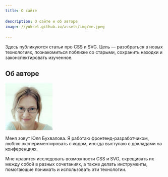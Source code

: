 ```yaml
---
title: О сайте

description: О сайте и об авторе
image: //yoksel.github.io/assets/img/me.jpeg

---
```


Здесь публикуются статьи про CSS и SVG. Цель — разобраться в новых технологиях, познакомиться поближе со старыми, сохранить находки и законспектировать изученное.

<h2>Об авторе</h2>

<img
  src="/assets/img/me-460x460.min.jpg"
  class="img-about"
  alt="Фото Юли"
  width="150"
  height="150"
  loading="lazy"
/>

Меня зовут Юля Бухвалова. Я работаю фронтенд-разработчиком, люблю экспериментировать с кодом, иногда выступаю с докладами на конференциях.

Мне нравится исследовать возможности CSS и SVG, скрещивать их между собой в разных сочетаниях, а также делать инструменты, помогающие понимать и использовать эти технологии.

